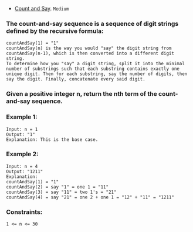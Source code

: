 - [Count and Say]().
`Medium`

### The count-and-say sequence is a sequence of digit strings defined by the recursive formula:
```
countAndSay(1) = "1"
countAndSay(n) is the way you would "say" the digit string from countAndSay(n-1), which is then converted into a different digit string.
To determine how you "say" a digit string, split it into the minimal number of substrings such that each substring contains exactly one unique digit. Then for each substring, say the number of digits, then say the digit. Finally, concatenate every said digit.
```



### Given a positive integer n, return the nth term of the count-and-say sequence.

 

### Example 1:
```
Input: n = 1
Output: "1"
Explanation: This is the base case.
```
### Example 2:
```
Input: n = 4
Output: "1211"
Explanation:
countAndSay(1) = "1"
countAndSay(2) = say "1" = one 1 = "11"
countAndSay(3) = say "11" = two 1's = "21"
countAndSay(4) = say "21" = one 2 + one 1 = "12" + "11" = "1211"
 ```

### Constraints:
```
1 <= n <= 30
```
